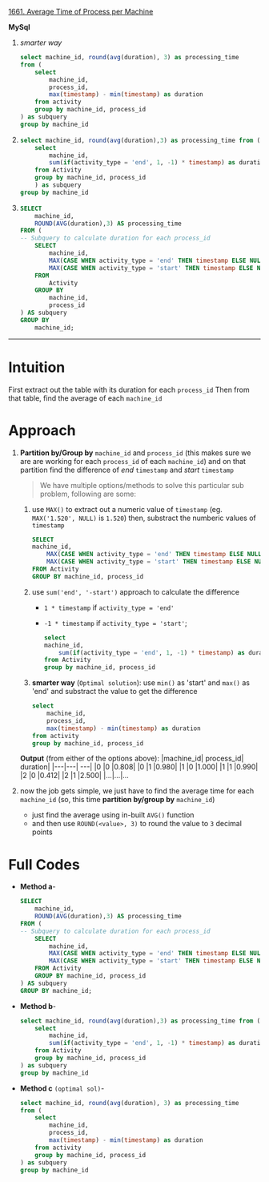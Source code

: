 [1661. Average Time of Process per Machine](https://leetcode.com/problems/average-time-of-process-per-machine/description/)

**MySql**
1.  *smarter way*
    ```sql
    select machine_id, round(avg(duration), 3) as processing_time
    from (
        select 
            machine_id,
            process_id,
            max(timestamp) - min(timestamp) as duration
        from activity
        group by machine_id, process_id
    ) as subquery
    group by machine_id
    ```
2.  ```sql
    select machine_id, round(avg(duration),3) as processing_time from (
        select 
            machine_id,
            sum(if(activity_type = 'end', 1, -1) * timestamp) as duration
        from Activity
        group by machine_id, process_id
        ) as subquery
    group by machine_id
    ```
3.  ```sql
    SELECT 
        machine_id, 
        ROUND(AVG(duration),3) AS processing_time
    FROM (
    -- Subquery to calculate duration for each process_id
        SELECT 
            machine_id,
            MAX(CASE WHEN activity_type = 'end' THEN timestamp ELSE NULL END) - 
            MAX(CASE WHEN activity_type = 'start' THEN timestamp ELSE NULL END) AS duration
        FROM 
            Activity
        GROUP BY 
            machine_id, 
            process_id
    ) AS subquery
    GROUP BY 
        machine_id;
    ```
<hr/>

# Intuition
First extract out the table with its duration for each `process_id`
Then from that table, find the average of each `machine_id`

# Approach
1. **Partition by/Group by** `machine_id` and `process_id` (this makes sure we are are working for each `process_id` of each `machine_id`) and on that partition find the difference of *end* `timestamp` and *start* `timestamp`
    > We have multiple options/methods to solve this particular sub problem, following are some: 
    1. use `MAX()` to extract out a numeric value of `timestamp` (eg. `MAX('1.520', NULL)` is `1.520`) then, substract the numberic values of `timestamp`  
    
        ```sql
        SELECT 
        machine_id,
            MAX(CASE WHEN activity_type = 'end' THEN timestamp ELSE NULL END) - 
            MAX(CASE WHEN activity_type = 'start' THEN timestamp ELSE NULL END) AS duration
        FROM Activity
        GROUP BY machine_id, process_id
        ```
    2.  use `sum('end', '-start')` approach to calculate the difference
        - `1 * timestamp` if `activity_type = 'end'`
        - `-1 * timestamp` if `activity_type = 'start'`;
        
            ```sql
            select 
            machine_id,
                sum(if(activity_type = 'end', 1, -1) * timestamp) as duration
            from Activity
            group by machine_id, process_id
            ```
    3. **smarter way** (`Optimal solution`): use `min()` as 'start' and `max()` as 'end' and substract the value to get the difference
        ```sql
        select 
            machine_id,
            process_id,
            max(timestamp) - min(timestamp) as duration
        from activity
        group by machine_id, process_id
        ```
    **Output** (from either of the options above):
    |machine_id|	process_id|	duration|
    |---|---| ---|
    |0	|0	|0.808|
    |0	|1	|0.980|
    |1	|0	|1.000|
    |1	|1	|0.990|
    |2	|0	|0.412|
    |2	|1	|2.500|
    |...|...|...

2. now the job gets simple, we just have to find the average time for each `machine_id` (so, this time **partition by/group by** `machine_id`)
    - just find the average using in-built `AVG()` function
    - and then use `ROUND(<value>, 3)` to round the value to `3` decimal points
# Full Codes
- **Method a**-
    ```sql
    SELECT 
        machine_id, 
        ROUND(AVG(duration),3) AS processing_time
    FROM (
    -- Subquery to calculate duration for each process_id
        SELECT 
            machine_id,
            MAX(CASE WHEN activity_type = 'end' THEN timestamp ELSE NULL END) - 
            MAX(CASE WHEN activity_type = 'start' THEN timestamp ELSE NULL END) AS duration
        FROM Activity
        GROUP BY machine_id, process_id
    ) AS subquery
    GROUP BY machine_id;
    ```
- **Method b**-
    ```sql
    select machine_id, round(avg(duration),3) as processing_time from (
        select 
            machine_id,
            sum(if(activity_type = 'end', 1, -1) * timestamp) as duration
        from Activity
        group by machine_id, process_id
    ) as subquery
    group by machine_id
    ```
- **Method c** `(optimal sol)`-
    ```sql
    select machine_id, round(avg(duration), 3) as processing_time
    from (
        select 
            machine_id,
            process_id,
            max(timestamp) - min(timestamp) as duration
        from activity
        group by machine_id, process_id
    ) as subquery
    group by machine_id
    ```


